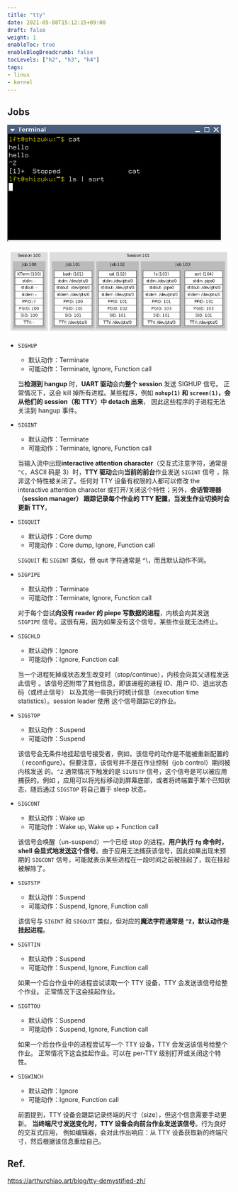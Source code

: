 ```yaml
---
title: "tty"
date: 2021-05-08T15:12:15+09:00
draft: false
weight: 1
enableToc: true
enableBlogBreadcrumb: false
tocLevels: ["h2", "h3", "h4"]
tags:
- linux
- kernel
---
```


## Jobs

![img](index.assets/exampleterm.png)

![img](index.assets/examplediagram.png)

- `SIGHUP`

  - 默认动作：Terminate
  - 可能动作：Terminate, Ignore, Function call

  当**检测到 hangup** 时，**UART 驱动**会向**整个 session** 发送 SIGHUP 信号。 正常情况下，这会 kill 掉所有进程。某些程序，例如 **`nohup(1)` 和 `screen(1)`，会从他们的 session（和 TTY）中 detach 出来**， 因此这些程序的子进程无法关注到 hangup 事件。

- `SIGINT`

  - 默认动作：Terminate
  - 可能动作：Terminate, Ignore, Function call

  当输入流中出现**interactive attention character**（交互式注意字符，通常是 `^C`，ASCII 码是 3）时，**TTY 驱动**会向**当前的前台**作业发送 `SIGINT` 信号 ，除非这个特性被关闭了。任何对 TTY 设备有权限的人都可以修改 the interactive attention character 或打开/关闭这个特性；另外，**会话管理器（session manager） 跟踪记录每个作业的 TTY 配置，当发生作业切换时会更新 TTY**。

- `SIGQUIT`

  - 默认动作：Core dump
  - 可能动作：Core dump, Ignore, Function call

  `SIGQUIT` 和 `SIGINT` 类似，但 quit 字符通常是 ^\，而且默认动作不同。

- `SIGPIPE`

  - 默认动作：Terminate
  - 可能动作：Terminate, Ignore, Function call

  对于每个尝试**向没有 reader 的 piepe 写数据的进程**，内核会向其发送 `SIGPIPE` 信号。这很有用，因为如果没有这个信号，某些作业就无法终止。

- ```plaintext
  SIGCHLD
  ```

  - 默认动作：Ignore
  - 可能动作：Ignore, Function call

  当一个进程死掉或状态发生改变时（stop/continue），内核会向其父进程发送此信号 。该信号还附带了其他信息，即该进程的进程 ID、用户 ID、退出状态码（或终止信号） 以及其他一些执行时统计信息（execution time statistics）。session leader 使用 这个信号跟踪它的作业。

- `SIGSTOP`

  - 默认动作：Suspend
  - 可能动作：Suspend

  该信号会无条件地挂起信号接受者，例如，该信号的动作是不能被重新配置的（ reconfigure）。但要注意，该信号并不是在作业控制（job control）期间被内核发送 的。`^Z` 通常情况下触发的是 `SIGTSTP` 信号，这个信号是可以被应用捕获的。例如 ，应用可以将光标移动到屏幕底部，或者将终端置于某个已知状态，随后通过 `SIGSTOP` 将自己置于 sleep 状态。

- `SIGCONT`

  - 默认动作：Wake up
  - 可能动作：Wake up, Wake up + Function call

  该信号会唤醒（un-suspend）一个已经 stop 的进程。**用户执行 `fg` 命令时， shell 会显式地发送这个信号**。由于应用无法捕获该信号，因此如果出现未预期的 `SIGCONT` 信号，可能就表示某些进程在一段时间之前被挂起了，现在挂起被解除了。

- `SIGTSTP`

  - 默认动作：Suspend
  - 可能动作：Suspend, Ignore, Function call

  该信号与 `SIGINT` 和 `SIGQUIT` 类似，但对应的**魔法字符通常是 `^Z`，默认动作是挂起进程**。

- `SIGTTIN`

  - 默认动作：Suspend
  - 可能动作：Suspend, Ignore, Function call

  如果一个后台作业中的进程尝试读取一个 TTY 设备，TTY 会发送该信号给整个作业。 正常情况下这会挂起作业。

- `SIGTTOU`

  - 默认动作：Suspend
  - 可能动作：Suspend, Ignore, Function call

  如果一个后台作业中的进程尝试写一个 TTY 设备，TTY 会发送该信号给整个作业。 正常情况下这会挂起作业。可以在 per-TTY 级别打开或关闭这个特性。

- `SIGWINCH`

  - 默认动作：Ignore
  - 可能动作：Ignore, Function call

  前面提到，TTY 设备会跟踪记录终端的尺寸（size），但这个信息需要手动更新。 **当终端尺寸发送变化时，TTY 设备会向前台作业发送该信号**。行为良好的交互式应用， 例如编辑器，会对此作出响应：从 TTY 设备获取新的终端尺寸，然后根据该信息重绘自己。

## Ref.
https://arthurchiao.art/blog/tty-demystified-zh/